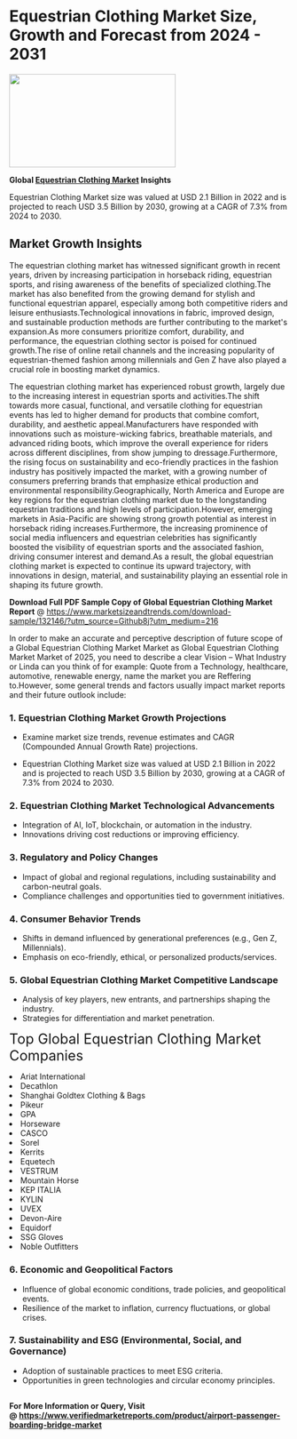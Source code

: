 <H1>Equestrian Clothing Market Size, Growth and Forecast from 2024 - 2031</H1><img class="aligncenter size-medium wp-image-584254" src="https://thirdeyenews.in/wp-content/uploads/2024/09/Global-Market-Research-300x168.jpeg" alt="" width="300" height="168" /><p><strong>Global&nbsp;<a href="https://www.marketsizeandtrends.com/download-sample/132146/?utm_source=Github8j?utm_medium=216">Equestrian Clothing Market</a> Insights</strong></p><p>Equestrian Clothing Market size was valued at USD 2.1 Billion in 2022 and is projected to reach USD 3.5 Billion by 2030, growing at a CAGR of 7.3% from 2024 to 2030.</p><p><h2>Market Growth Insights</h2> <p>The equestrian clothing market has witnessed significant growth in recent years, driven by increasing participation in horseback riding, equestrian sports, and rising awareness of the benefits of specialized clothing.The market has also benefited from the growing demand for stylish and functional equestrian apparel, especially among both competitive riders and leisure enthusiasts.Technological innovations in fabric, improved design, and sustainable production methods are further contributing to the market's expansion.As more consumers prioritize comfort, durability, and performance, the equestrian clothing sector is poised for continued growth.The rise of online retail channels and the increasing popularity of equestrian-themed fashion among millennials and Gen Z have also played a crucial role in boosting market dynamics.</p> <p>The equestrian clothing market has experienced robust growth, largely due to the increasing interest in equestrian sports and activities.The shift towards more casual, functional, and versatile clothing for equestrian events has led to higher demand for products that combine comfort, durability, and aesthetic appeal.Manufacturers have responded with innovations such as moisture-wicking fabrics, breathable materials, and advanced riding boots, which improve the overall experience for riders across different disciplines, from show jumping to dressage.Furthermore, the rising focus on sustainability and eco-friendly practices in the fashion industry has positively impacted the market, with a growing number of consumers preferring brands that emphasize ethical production and environmental responsibility.Geographically, North America and Europe are key regions for the equestrian clothing market due to the longstanding equestrian traditions and high levels of participation.However, emerging markets in Asia-Pacific are showing strong growth potential as interest in horseback riding increases.Furthermore, the increasing prominence of social media influencers and equestrian celebrities has significantly boosted the visibility of equestrian sports and the associated fashion, driving consumer interest and demand.As a result, the global equestrian clothing market is expected to continue its upward trajectory, with innovations in design, material, and sustainability playing an essential role in shaping its future growth.<p><span class=""><strong>Download Full PDF Sample Copy of Global Equestrian Clothing Market Report</strong> @ <a href="https://www.marketsizeandtrends.com/download-sample/132146/?utm_source=Github8j?utm_medium=216" target="_blank">https://www.marketsizeandtrends.com/download-sample/132146/?utm_source=Github8j?utm_medium=216</a></span></p><p>In order to make an accurate and perceptive description of future scope of a Global&nbsp;Equestrian Clothing Market Market as Global&nbsp;Equestrian Clothing Market Market of 2025, you need to describe a clear Vision &ndash; What Industry or Linda can you think of for example: Quote from a Technology, healthcare, automotive, renewable energy, name the market you are Reffering to.However, some general trends and factors usually impact market reports and their future outlook include:</p><h3>1.&nbsp;<strong>Equestrian Clothing Market Growth Projections</strong></h3><ul><li>Examine market size trends, revenue estimates and CAGR (Compounded Annual Growth Rate) projections.</li><li><p>Equestrian Clothing Market size was valued at USD 2.1 Billion in 2022 and is projected to reach USD 3.5 Billion by 2030, growing at a CAGR of 7.3% from 2024 to 2030.</p></li></ul><h3>2.&nbsp;<strong>Equestrian Clothing Market Technological Advancements</strong></h3><ul><li>Integration of AI, IoT, blockchain, or automation in the industry.</li><li>Innovations driving cost reductions or improving efficiency.</li></ul><h3>3.&nbsp;<strong>Regulatory and Policy Changes</strong></h3><ul><li>Impact of global and regional regulations, including sustainability and carbon-neutral goals.</li><li>Compliance challenges and opportunities tied to government initiatives.</li></ul><h3>4.&nbsp;<strong>Consumer Behavior Trends</strong></h3><ul><li>Shifts in demand influenced by generational preferences (e.g., Gen Z, Millennials).</li><li>Emphasis on eco-friendly, ethical, or personalized products/services.</li></ul><h3>5.&nbsp;<strong>Global Equestrian Clothing Market Competitive Landscape</strong></h3><ul><li>Analysis of key players, new entrants, and partnerships shaping the industry.</li><li>Strategies for differentiation and market penetration.</li></ul><p data-pm-slice="1 1 []"><span style="color: inherit; font-family: inherit; font-size: 25px;">Top Global Equestrian Clothing Market Companies</span></p><div class="" data-test-id=""><p><li>Ariat International</li><li> Decathlon</li><li> Shanghai Goldtex Clothing & Bags</li><li> Pikeur</li><li> GPA</li><li> Horseware</li><li> CASCO</li><li> Sorel</li><li> Kerrits</li><li> Equetech</li><li> VESTRUM</li><li> Mountain Horse</li><li> KEP ITALIA</li><li> KYLIN</li><li> UVEX</li><li> Devon-Aire</li><li> Equidorf</li><li> SSG Gloves</li><li> Noble Outfitters</li></p></div><h3>6.&nbsp;<strong>Economic and Geopolitical Factors</strong></h3><ul><li>Influence of global economic conditions, trade policies, and geopolitical events.</li><li>Resilience of the market to inflation, currency fluctuations, or global crises.</li></ul><h3>7.&nbsp;<strong>Sustainability and ESG (Environmental, Social, and Governance)</strong></h3><ul><li>Adoption of sustainable practices to meet ESG criteria.</li><li>Opportunities in green technologies and circular economy principles.</li></ul><h2><strong style="font-size: 14px;">For More Information or Query, Visit @&nbsp;</strong><a style="background-color: #ffffff; font-size: 14px;" href="https://www.marketsizeandtrends.com/report/equestrian-clothing-market/" target="_blank">https://www.verifiedmarketreports.com/product/airport-passenger-boarding-bridge-market</a></h2>